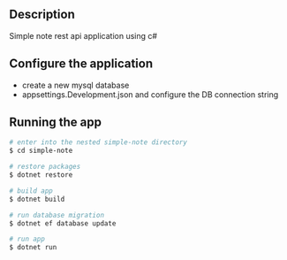 
## Description

Simple note rest api application using c#

## Configure the application

* create a new mysql database
*  appsettings.Development.json and configure the DB connection string

## Running the app

```bash
# enter into the nested simple-note directory
$ cd simple-note

# restore packages
$ dotnet restore

# build app
$ dotnet build

# run database migration
$ dotnet ef database update

# run app
$ dotnet run

```